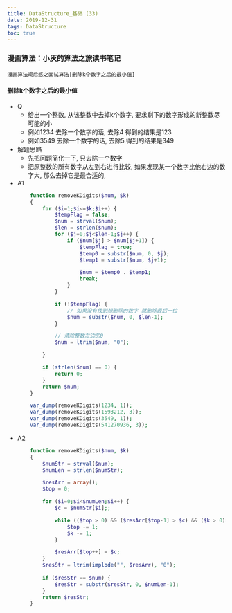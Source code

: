 ```yaml
---
title: DataStructure_基础 (33)
date: 2019-12-31
tags: DataStructure
toc: true
---
```


### 漫画算法：小灰的算法之旅读书笔记
    漫画算法观后感之面试算法[删除k个数字之后的最小值]

<!-- more -->

#### 删除k个数字之后的最小值
- Q
    * 给出一个整数, 从该整数中去掉k个数字, 要求剩下的数字形成的新整数尽可能的小
    * 例如1234 去除一个数字的话, 去除4 得到的结果是123
    * 例如3549 去除一个数字的话, 去除5 得到的结果是349
- 解题思路
    * 先把问题简化一下, 只去除一个数字
    * 把原整数的所有数字从左到右进行比较, 如果发现某一个数字比他右边的数字大, 那么去掉它是最合适的, 
- A1
    ```php
        function removeKDigits($num, $k)
        {
            for ($i=1;$i<=$k;$i++) {
                $tempFlag = false;
                $num = strval($num);
                $len = strlen($num);
                for ($j=0;$j<$len-1;$j++) {
                    if ($num[$j] > $num[$j+1]) {
                        $tempFlag = true;
                        $temp0 = substr($num, 0, $j);
                        $temp1 = substr($num, $j+1);

                        $num = $temp0 . $temp1;
                        break;
                    }
                }

                if (!$tempFlag) {
                    // 如果没有找到想删除的数字 就删除最后一位
                    $num = substr($num, 0, $len-1);
                }

                // 清除整数左边的0
                $num = ltrim($num, "0");

            }

            if (strlen($num) == 0) {
                return 0;
            }
            return $num;
        }

        var_dump(removeKDigits(1234, 1));
        var_dump(removeKDigits(1593212, 3));
        var_dump(removeKDigits(3549, 1));
        var_dump(removeKDigits(541270936, 3));
    ```
- A2
    ```php
        function removeKDigits($num, $k)
        {
            $numStr = strval($num);
            $numLen = strlen($numStr);

            $resArr = array();
            $top = 0;

            for ($i=0;$i<$numLen;$i++) {
                $c = $numStr[$i];;

                while (($top > 0) && ($resArr[$top-1] > $c) && ($k > 0)) {
                    $top -= 1;
                    $k -= 1;
                }

                $resArr[$top++] = $c;
            }
            $resStr = ltrim(implode("", $resArr), "0");
            
            if ($resStr == $num) {
                $resStr = substr($resStr, 0, $numLen-1);
            }
            return $resStr;
        }
    ```


